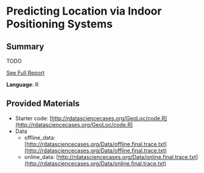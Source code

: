 # Predicting Location via Indoor Positioning Systems

## Summary

TODO

[See Full Report](null)

**Language**: R

## Provided Materials

* Starter code: [http://rdatasciencecases.org/GeoLoc/code.R](http://rdatasciencecases.org/GeoLoc/code.R)
* Data
  * offline_data: [http://rdatasciencecases.org/Data/offline.final.trace.txt](http://rdatasciencecases.org/Data/offline.final.trace.txt)
  * online_data: [http://rdatasciencecases.org/Data/online.final.trace.txt](http://rdatasciencecases.org/Data/online.final.trace.txt)
